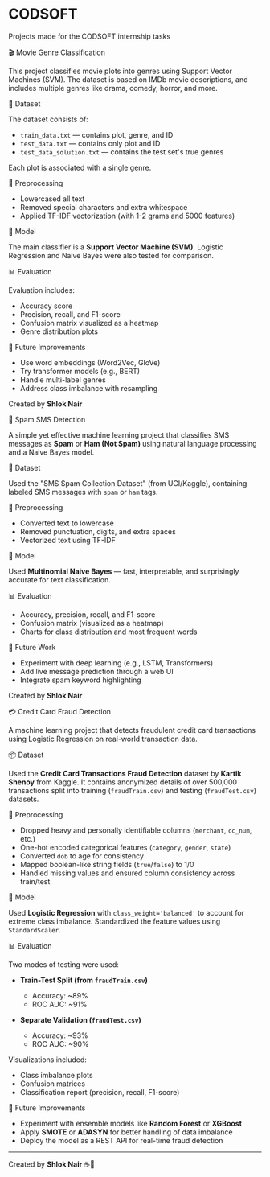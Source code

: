 # CODSOFT
Projects made for the CODSOFT internship tasks

🎬 Movie Genre Classification

This project classifies movie plots into genres using Support Vector Machines (SVM). The dataset is based on IMDb movie descriptions, and includes multiple genres like drama, comedy, horror, and more.

📁 Dataset

The dataset consists of:
- `train_data.txt` — contains plot, genre, and ID
- `test_data.txt` — contains only plot and ID
- `test_data_solution.txt` — contains the test set's true genres

Each plot is associated with a single genre.

🧹 Preprocessing

- Lowercased all text
- Removed special characters and extra whitespace
- Applied TF-IDF vectorization (with 1-2 grams and 5000 features)

🧠 Model

The main classifier is a **Support Vector Machine (SVM)**. Logistic Regression and Naive Bayes were also tested for comparison.

📊 Evaluation

Evaluation includes:
- Accuracy score
- Precision, recall, and F1-score
- Confusion matrix visualized as a heatmap
- Genre distribution plots

🚀 Future Improvements

- Use word embeddings (Word2Vec, GloVe)
- Try transformer models (e.g., BERT)
- Handle multi-label genres
- Address class imbalance with resampling


Created by **Shlok Nair** 


📱 Spam SMS Detection

A simple yet effective machine learning project that classifies SMS messages as **Spam** or **Ham (Not Spam)** using natural language processing and a Naive Bayes model.

📁 Dataset

Used the "SMS Spam Collection Dataset" (from UCI/Kaggle), containing labeled SMS messages with `spam` or `ham` tags.

🧹 Preprocessing

- Converted text to lowercase
- Removed punctuation, digits, and extra spaces
- Vectorized text using TF-IDF

🧠 Model

Used **Multinomial Naive Bayes** — fast, interpretable, and surprisingly accurate for text classification.

📊 Evaluation

- Accuracy, precision, recall, and F1-score
- Confusion matrix (visualized as a heatmap)
- Charts for class distribution and most frequent words

🚀 Future Work

- Experiment with deep learning (e.g., LSTM, Transformers)
- Add live message prediction through a web UI
- Integrate spam keyword highlighting


Created by **Shlok Nair** 


💳 Credit Card Fraud Detection

A machine learning project that detects fraudulent credit card transactions using Logistic Regression on real-world transaction data.

📦 Dataset

Used the **Credit Card Transactions Fraud Detection** dataset by **Kartik Shenoy** from Kaggle. It contains anonymized details of over 500,000 transactions split into training (`fraudTrain.csv`) and testing (`fraudTest.csv`) datasets.

🔧 Preprocessing

- Dropped heavy and personally identifiable columns (`merchant`, `cc_num`, etc.)
- One-hot encoded categorical features (`category`, `gender`, `state`)
- Converted `dob` to age for consistency
- Mapped boolean-like string fields (`true`/`false`) to 1/0
- Handled missing values and ensured column consistency across train/test

🧠 Model

Used **Logistic Regression** with `class_weight='balanced'` to account for extreme class imbalance. Standardized the feature values using `StandardScaler`.

📊 Evaluation

Two modes of testing were used:
- **Train-Test Split (from `fraudTrain.csv`)**
  - Accuracy: ~89%
  - ROC AUC: ~91%

- **Separate Validation (`fraudTest.csv`)**
  - Accuracy: ~93%
  - ROC AUC: ~90%

Visualizations included:
- Class imbalance plots
- Confusion matrices
- Classification report (precision, recall, F1-score)

🚀 Future Improvements

- Experiment with ensemble models like **Random Forest** or **XGBoost**
- Apply **SMOTE** or **ADASYN** for better handling of data imbalance
- Deploy the model as a REST API for real-time fraud detection

---

Created by **Shlok Nair** ☕🤖


